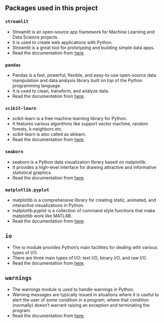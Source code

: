## Packages used in this project

### `streamlit`

- Streamlit is an open-source app framework for Machine Learning and Data Science projects.
- It is used to create web applications with Python.
- Streamlit is a great tool for prototyping and building simple data apps.
- Read the documentation from [here](https://docs.streamlit.io/).

### `pandas`

- Pandas is a fast, powerful, flexible, and easy-to-use open-source data manipulation and data analysis library built on top of the Python programming language.
- It is used to clean, transform, and analyze data.
- Read the documentation from [here](https://pandas.pydata.org/docs/user_guide/index.html).

### `scikit-learn`

- scikit-learn is a free machine learning library for Python.
- It features various algorithms like support vector machine, random forests, k-neighbors etc.
- scikit-learn is also called as sklearn.
- Read the documentation from [here](https://scikit-learn.org/stable/supervised_learning.html).

### `seaborn`

- seaborn is a Python data visualization library based on matplotlib.
- It provides a high-level interface for drawing attractive and informative statistical graphics.
- Read the documentation from [here](https://seaborn.pydata.org/).

### `matplotlib.pyplot`

- matplotlib is a comprehensive library for creating static, animated, and interactive visualizations in Python.
- matplotlib.pyplot is a collection of command style functions that make matplotlib work like MATLAB.
- Read the documentation from [here](https://matplotlib.org/stable/api/pyplot_summary.html#module-matplotlib.pyplot).

## `io`

- The io module provides Python’s main facilities for dealing with various types of I/O.
- There are three main types of I/O: text I/O, binary I/O, and raw I/O.
- Read the documentation from [here](https://docs.python.org/3/library/io.html#io.StringIO).

## `warnings`

- The warnings module is used to handle warnings in Python.
- Warning messages are typically issued in situations where it is useful to alert the user of some condition in a program, where that condition (normally) doesn’t warrant raising an exception and terminating the program.
- Read the documentation from [here](https://docs.python.org/3/library/warnings.html#warnings.filterwarnings).

